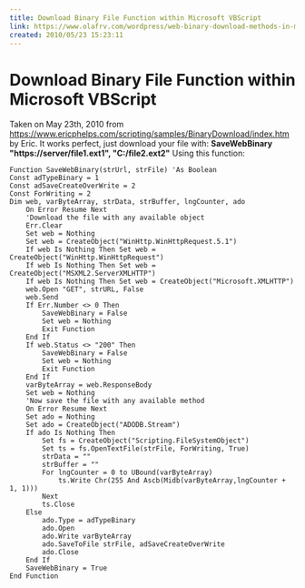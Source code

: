 ```yaml
---
title: Download Binary File Function within Microsoft VBScript
link: https://www.olafrv.com/wordpress/web-binary-download-methods-in-microsoft-vbscript/
created: 2010/05/23 15:23:11
---
```


# Download Binary File Function within Microsoft VBScript

Taken on May 23th, 2010 from <https://www.ericphelps.com/scripting/samples/BinaryDownload/index.htm> by Eric. It works perfect, just download your file with: **SaveWebBinary "https://server/file1.ext1", "C:/file2.ext2"** Using this function: 
    
    
    Function SaveWebBinary(strUrl, strFile) 'As Boolean
    Const adTypeBinary = 1
    Const adSaveCreateOverWrite = 2
    Const ForWriting = 2
    Dim web, varByteArray, strData, strBuffer, lngCounter, ado
        On Error Resume Next
        'Download the file with any available object
        Err.Clear
        Set web = Nothing
        Set web = CreateObject("WinHttp.WinHttpRequest.5.1")
        If web Is Nothing Then Set web = CreateObject("WinHttp.WinHttpRequest")
        If web Is Nothing Then Set web = CreateObject("MSXML2.ServerXMLHTTP")
        If web Is Nothing Then Set web = CreateObject("Microsoft.XMLHTTP")
        web.Open "GET", strURL, False
        web.Send
        If Err.Number <> 0 Then
            SaveWebBinary = False
            Set web = Nothing
            Exit Function
        End If
        If web.Status <> "200" Then
            SaveWebBinary = False
            Set web = Nothing
            Exit Function
        End If
        varByteArray = web.ResponseBody
        Set web = Nothing
        'Now save the file with any available method
        On Error Resume Next
        Set ado = Nothing
        Set ado = CreateObject("ADODB.Stream")
        If ado Is Nothing Then
            Set fs = CreateObject("Scripting.FileSystemObject")
            Set ts = fs.OpenTextFile(strFile, ForWriting, True)
            strData = ""
            strBuffer = ""
            For lngCounter = 0 to UBound(varByteArray)
                ts.Write Chr(255 And Ascb(Midb(varByteArray,lngCounter + 1, 1)))
            Next
            ts.Close
        Else
            ado.Type = adTypeBinary
            ado.Open
            ado.Write varByteArray
            ado.SaveToFile strFile, adSaveCreateOverWrite
            ado.Close
        End If
        SaveWebBinary = True
    End Function
